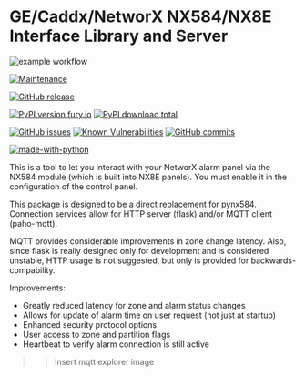 GE/Caddx/NetworX NX584/NX8E Interface Library and Server
===============================================


![example workflow](https://github.com/rocket4321/nx584mqtt/actions/workflows/publish-to-test-pypi.yml/badge.svg)

[![Maintenance](https://img.shields.io/badge/Maintained%3F-yes-green.svg)](https://GitHub.com/Naereen/StrapDown.js/graphs/commit-activity)

[![GitHub release](https://img.shields.io/github/release/Naereen/StrapDown.js.svg)](https://GitHub.com/Naereen/StrapDown.js/releases/)

[![PyPI version fury.io](https://badge.fury.io/py/nx584mqtt.svg)](https://pypi.python.org/pypi/nx584mqtt/)
[![PyPI download total](https://img.shields.io/pypi/dt/nx584mqtt.svg)](https://pypi.python.org/pypi/nx584mqtt/)

[![GitHub issues](https://img.shields.io/github/issues/Naereen/StrapDown.js.svg)](https://GitHub.com/Naereen/StrapDown.js/issues/)
[![Known Vulnerabilities](https://snyk.io/test/github/rocket4321/nx584mqtt/badge.svg)](https://snyk.io/test/github/rocket4321/nx584mqtt)
[![GitHub commits](https://img.shields.io/github/commits-since/Naereen/StrapDown.js/v1.0.0.svg)](https://GitHub.com/Naereen/StrapDown.js/commit/)

[![made-with-python](https://img.shields.io/badge/Made%20with-Python-1f425f.svg)](https://www.python.org/)

This is a tool to let you interact with your NetworX alarm panel via
the NX584 module (which is built into NX8E panels). You must enable it
in the configuration of the control panel. 

This package is designed to be a direct replacement for pynx584.
Connection services allow for HTTP server (flask) and/or MQTT client (paho-mqtt).

MQTT provides considerable improvements in zone change latency. Also, since flask is really designed only for development and is considered unstable, HTTP usage is not suggested, but only is provided for backwards-compability.

Improvements:

- Greatly reduced latency for zone and alarm status changes
- Allows for update of alarm time on user request (not just at startup)
- Enhanced security protocol options
- User access to zone and partition flags
- Heartbeat to verify alarm connection is still active


>> Insert mqtt explorer image
